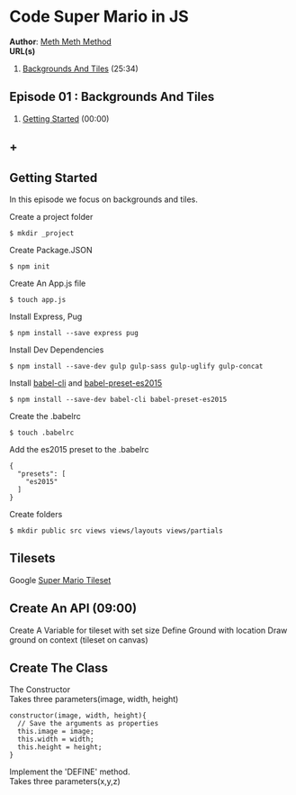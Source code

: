 # Code Super Mario in JS
**Author**: [Meth Meth Method](https://www.youtube.com/channel/UC8A0M0eDttdB11MHxX58vXQ)  
**URL(s)**  
1. [Backgrounds And Tiles](https://youtu.be/g-FpDQ8Eqw8) (25:34)

## Episode 01 : Backgrounds And Tiles
1. [Getting Started](#getting-started) (00:00)
## +


## Getting Started
In this episode we focus on backgrounds and tiles.  

Create a project folder
```
$ mkdir _project
```
Create Package.JSON
```
$ npm init
```
Create An App.js file
```
$ touch app.js
```
Install Express, Pug
```
$ npm install --save express pug
```
Install Dev Dependencies
```
$ npm install --save-dev gulp gulp-sass gulp-uglify gulp-concat
```
Install [babel-cli](https://www.npmjs.com/package/babel-cli) and [babel-preset-es2015](https://www.npmjs.com/package/babel-preset-es2015)
```
$ npm install --save-dev babel-cli babel-preset-es2015
```
Create the .babelrc
```
$ touch .babelrc
```
Add the es2015 preset to the .babelrc
```
{
  "presets": [
    "es2015"
  ]
}
```
Create folders
```
$ mkdir public src views views/layouts views/partials
```


## Tilesets
Google [Super Mario Tileset](https://www.google.com/search?q=Super+Mario+Tileset&oq=Super+Mario+Tileset&aqs=chrome..69i57j0l5.988j0j7&sourceid=chrome&ie=UTF-8)  


## Create An API (09:00)
Create A Variable for tileset with set size
Define Ground with location
Draw ground on context (tileset on canvas)

## Create The Class

The Constructor  
Takes three parameters(image, width, height)
```
constructor(image, width, height){
  // Save the arguments as properties
  this.image = image;
  this.width = width;
  this.height = height;
}
```
Implement the 'DEFINE' method.  
Takes three parameters(x,y,z)
```

```
